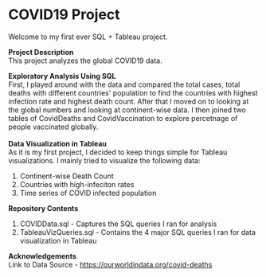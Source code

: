 # COVID19 Project
Welcome to my first ever SQL + Tableau project.

**Project Description**<br>
This project analyzes the global COVID19 data. 

**Exploratory Analysis Using SQL**<br>
First, I played around with the data and compared the total cases, total deaths with different countries' population to find the countries with highest infection rate and highest death count. 
After that I moved on to looking at the global numbers and looking at continent-wise data. I then joined two tables of CovidDeaths and CovidVaccination to explore percetnage of people vaccinated globally. 
<br><br>
**Data Visualization in Tableau**<br>
As it is my first project, I decided to keep things simple for Tableau visualizations. I mainly tried to visualize the following data:
1. Continent-wise Death Count
2. Countries with high-infeciton rates
3. Time series of COVID infected population

**Repository Contents**
1. COVIDData.sql - Captures the SQL queries I ran for analysis
2. TableauVizQueries.sql - Contains the 4 major SQL queries I ran for data visualization in Tableau

**Acknowledgements** <br>
Link to Data Source - https://ourworldindata.org/covid-deaths 
